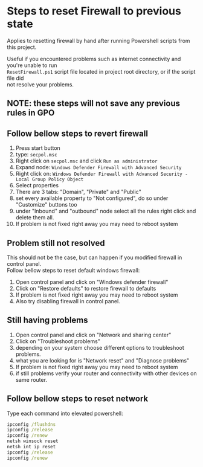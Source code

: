 
# Steps to reset Firewall to previous state

Applies to resetting firewall by hand after running Powershell
scripts from this project.

Useful if you encountered problems such as internet connectivity and
you're unable to run\
`ResetFirewall.ps1` script file located in project root directory,
or if the script file did\
not resolve your problems.

## NOTE: these steps will not save any previous rules in GPO

## Follow bellow steps to revert firewall

1. Press start button
2. type: `secpol.msc`
3. Right click on `secpol.msc` and click `Run as administrator`
4. Expand node: `Windows Defender Firewall with Advanced Security`
5. Right click on:
`Windows Defender Firewall with Advanced Security - Local Group Policy Object`
6. Select properties
7. There are 3 tabs: "Domain", "Private" and "Public"
8. set every available property to "Not configured",
do so under "Customize" buttons too
9. under "Inbound" and "outbound" node select all the
rules right click and delete them all.
10. If problem is not fixed right away you may need to reboot system

## Problem still not resolved

This should not be the case, but can happen if you modified firewall in control panel.\
Follow bellow steps to reset default windows firewall:

1. Open control panel and click on "Windows defender firewall"
2. Click on "Restore defaults" to restore firewall to defaults
3. If problem is not fixed right away you may need to reboot system
4. Also try disabling firewall in control panel.

## Still having problems

1. Open control panel and click on "Network and sharing center"
2. Click on "Troubleshoot problems"
3. depending on your system choose different options to troubleshoot problems.
4. what you are looking for is "Network reset" and "Diagnose problems"
5. If problem is not fixed right away you may need to reboot system
6. if still problems verify your router and connectivity with
other devices on same router.

## Follow bellow steps to reset network

Type each command into elevated powershell:

```cmd
ipconfig /flushdns
ipconfig /release
ipconfig /renew
netsh winsock reset
netsh int ip reset
ipconfig /release
ipconfig /renew
```
